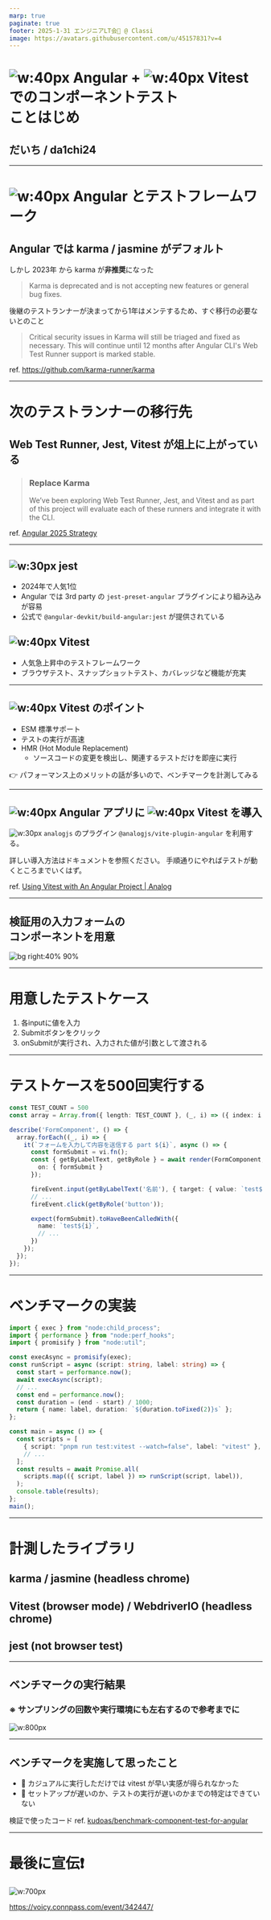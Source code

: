 ```yaml
---
marp: true
paginate: true
footer: 2025-1-31 エンジニアLT会🚀 @ Classi
image: https://avatars.githubusercontent.com/u/45157831?v=4
---
```


# ![w:40px](images/angular.gif) Angular  + ![w:40px](images/vitest.svg) Vitest でのコンポーネントテスト<br>ことはじめ

## だいち / da1chi24

---
<!--
header: Angular +  Vitest でのコンポーネントテストことはじめ | da1chi24
-->

# ![w:40px](images/angular.gif) Angular とテストフレームワーク

## Angular では **karma / jasmine** がデフォルト

しかし 2023年 から karma が**非推奨**になった

> Karma is deprecated and is not accepting new features or general bug fixes.

後継のテストランナーが決まってから1年はメンテするため、すぐ移行の必要ないとのこと

> Critical security issues in Karma will still be triaged and fixed as necessary. This will continue until 12 months after Angular CLI's Web Test Runner support is marked stable.

ref. https://github.com/karma-runner/karma

---

# 次のテストランナーの移行先

## Web Test Runner, Jest, Vitest が俎上に上がっている

> ### Replace Karma 
> We’ve been exploring Web Test Runner, Jest, and Vitest and as part of this project will evaluate each of these runners and integrate it with the CLI.

ref. [Angular 2025 Strategy](https://blog.angular.dev/angular-2025-strategy-9ca333dfc334)

---

## ![w:30px](images/jest.png) jest

- 2024年で人気1位 
- Angular では 3rd party の `jest-preset-angular` プラグインにより組み込みが容易
- 公式で `@angular-devkit/build-angular:jest` が提供されている

## ![w:40px](images/vitest.svg) Vitest

- 人気急上昇中のテストフレームワーク
- ブラウザテスト、スナップショットテスト、カバレッジなど機能が充実

---

## ![w:40px](images/vitest.svg) Vitest のポイント

- ESM 標準サポート
- テストの実行が高速
- HMR (Hot Module Replacement)
  - ソースコードの変更を検出し、関連するテストだけを即座に実行

👉 パフォーマンス上のメリットの話が多いので、ベンチマークを計測してみる

---

## ![w:40px](images/angular.gif) Angular アプリに ![w:40px](images/vitest.svg) Vitest を導入

![w:30px](images/analogjs.png) `analogjs` のプラグイン `@analogjs/vite-plugin-angular` を利用する。

詳しい導入方法はドキュメントを参照ください。
手順通りにやればテストが動くところまでいくはず。

ref. [Using Vitest with An Angular Project \| Analog](https://analogjs.org/docs/features/testing/vitest#setup-for-running-tests-for-node)

---

## 検証用の入力フォームの</br>コンポーネントを用意

![bg right:40% 90%](images/form.png)

---

# 用意したテストケース

1. 各inputに値を入力
2. Submitボタンをクリック
3. onSubmitが実行され、入力された値が引数として渡される

---

# テストケースを500回実行する

```ts
const TEST_COUNT = 500
const array = Array.from({ length: TEST_COUNT }, (_, i) => ({ index: i + 1 }));

describe('FormComponent', () => {
  array.forEach((_, i) => {
    it(`フォームを入力して内容を送信する part ${i}`, async () => {
      const formSubmit = vi.fn();
      const { getByLabelText, getByRole } = await render(FormComponent, {
        on: { formSubmit }
      });

      fireEvent.input(getByLabelText('名前'), { target: { value: `test${i}` } });
      // ...
      fireEvent.click(getByRole('button'));

      expect(formSubmit).toHaveBeenCalledWith({
        name: `test${i}`,
        // ...
      })
    });
  });
});
```

---

# ベンチマークの実装

```ts
import { exec } from "node:child_process";
import { performance } from "node:perf_hooks";
import { promisify } from "node:util";

const execAsync = promisify(exec);
const runScript = async (script: string, label: string) => {
  const start = performance.now();
  await execAsync(script);
  // ...
  const end = performance.now();
  const duration = (end - start) / 1000;
  return { name: label, duration: `${duration.toFixed(2)}s` };
};

const main = async () => {
  const scripts = [
    { script: "pnpm run test:vitest --watch=false", label: "vitest" },
    // ...
  ];
  const results = await Promise.all(
    scripts.map(({ script, label }) => runScript(script, label)),
  );
  console.table(results);
};
main();
```

---

# 計測したライブラリ

## karma / jasmine (headless chrome)
## Vitest (browser mode) / WebdriverIO (headless chrome)
## jest (not browser test)

---

## ベンチマークの実行結果

### ※ サンプリングの回数や実行環境にも左右するので参考までに

![w:800px](images/benchmark.png)

---

## ベンチマークを実施して思ったこと

- 📝 カジュアルに実行しただけでは vitest が早い実感が得られなかった
- 📝 セットアップが遅いのか、テストの実行が遅いのかまでの特定はできていない


検証で使ったコード  ref. [kudoas/benchmark\-component\-test\-for\-angular](https://github.com/kudoas/benchmark-component-test-for-angular)

---

# 最後に宣伝❗️

![w:700px](images/startup.png)

https://voicy.connpass.com/event/342447/
